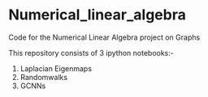 # Numerical_linear_algebra
Code for the Numerical Linear Algebra project on Graphs

This repository consists of 3 ipython notebooks:-
1) Laplacian Eigenmaps
2) Randomwalks
3) GCNNs
